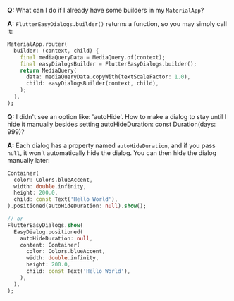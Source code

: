 **Q:** What can I do if I already have some builders in my `MaterialApp`?

**A:** `FlutterEasyDialogs.builder()` returns a function, so you may simply call it:

```dart
MaterialApp.router(
  builder: (context, child) {
    final mediaQueryData = MediaQuery.of(context);
    final easyDialogsBuilder = FlutterEasyDialogs.builder();
    return MediaQuery(
      data: mediaQueryData.copyWith(textScaleFactor: 1.0),
      child: easyDialogsBuilder(context, child),
    );
  },
);
```

**Q:** I didn't see an option like: 'autoHide'. How to make a dialog to stay until I hide it manually besides setting autoHideDuration: const Duration(days: 999)?

**A:** Each dialog has a property named `autoHideDuration`, and if you pass `null`, it won't automatically hide the dialog. You can then hide the dialog manually later:

```dart
Container(
  color: Colors.blueAccent,
  width: double.infinity,
  height: 200.0,
  child: const Text('Hello World'),
).positioned(autoHideDuration: null).show();

// or
FlutterEasyDialogs.show(
  EasyDialog.positioned(
    autoHideDuration: null,
    content: Container(
      color: Colors.blueAccent,
      width: double.infinity,
      height: 200.0,
      child: const Text('Hello World'),
    ),
  ),
);
```